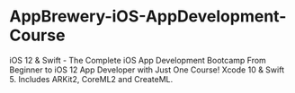 # AppBrewery-iOS-AppDevelopment-Course
iOS 12 &amp; Swift - The Complete iOS App Development Bootcamp
From Beginner to iOS 12 App Developer with Just One Course! Xcode 10 & Swift 5. Includes ARKit2, CoreML2 and CreateML.
